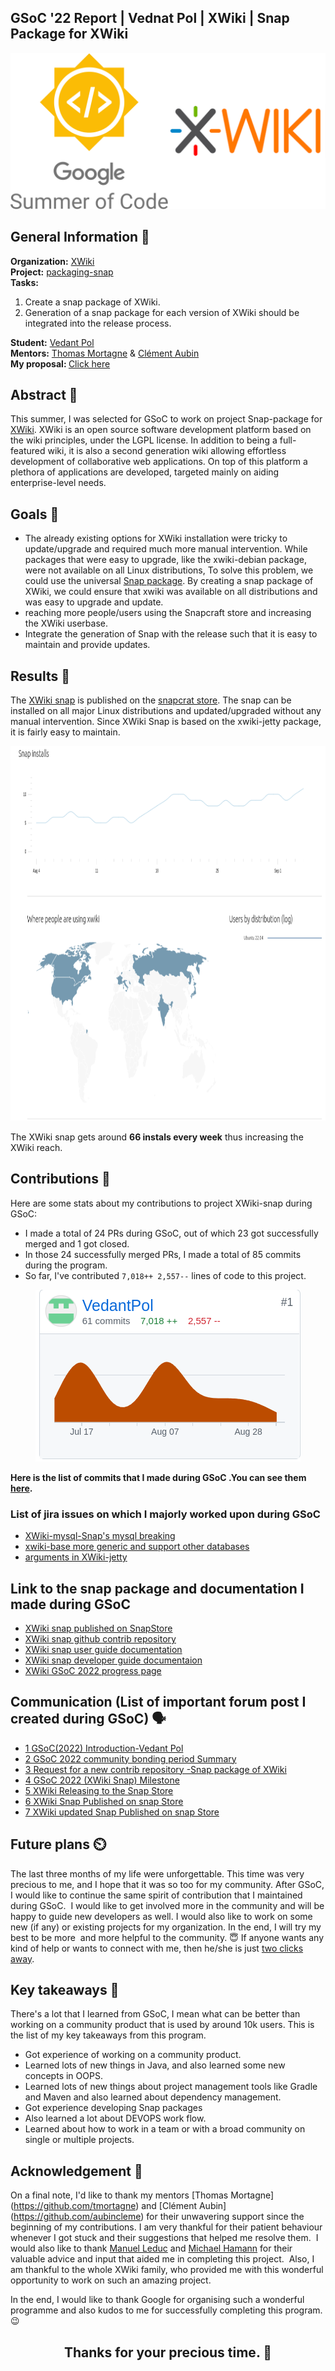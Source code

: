 ## GSoC '22 Report | Vednat Pol | XWiki | Snap Package for XWiki
<div align="center">
<img src="https://github.com/VedantPol/GSoC_2022_Report_XWiki/blob/main/utils/images/MergedImages.png" alt="XWiki-logo" height=250px width=600px>
</div>

## General Information 📝
<b>Organization:</b> [XWiki](https://www.xwiki.org/xwiki/bin/view/Main/WebHome) <br>
<b>Project:</b> [packaging-snap](https://github.com/xwiki-contrib/packaging-snap) <br>
<b>Tasks:</b> 
1. Create a snap package of XWiki.
2. Generation of a snap package for each version of XWiki should be integrated into the release process.


<b>Student:</b> [Vedant Pol](https://github.com/VedantPol) <br>
<b>Mentors:</b> [Thomas Mortagne](https://github.com/tmortagne) & [Clément Aubin](https://github.com/aubincleme) 
<br>
<b>My proposal: </b> [Click here](https://drive.google.com/file/d/1nYScpN_QuGX3nvTpKXyUwSK1SoJc_-Z2/view?usp=sharing)

## Abstract :scroll: 
This summer, I was selected for GSoC to work on project Snap-package for [XWiki](https://www.xwiki.org/xwiki/bin/view/Main/WebHome).
XWiki is an open source software development platform based on the wiki principles, under the LGPL license. In addition to being a full-featured wiki, it is also a second generation wiki allowing effortless development of collaborative web applications. On top of this platform a plethora of applications are developed, targeted mainly on aiding enterprise-level needs.

## Goals :dart:
- The already existing options for XWiki installation were tricky to update/upgrade and required much more manual intervention. While packages that were easy to upgrade, like the xwiki-debian package, were not available on all Linux distributions, To solve this problem, we could use the universal [Snap package](https://snapcraft.io/). By creating a snap package of XWiki, we could ensure that xwiki was available on all distributions and was easy to upgrade and update. 
- reaching more people/users using the Snapcraft store and increasing the XWiki userbase. 
- Integrate the generation of Snap with the release such that it is easy to maintain and provide updates.

## Results :rocket:
The [XWiki snap](https://snapcraft.io/xwiki) is published on the [snapcrat store](https://snapcraft.io/). The snap can be installed on all major Linux distributions and updated/upgraded without any manual intervention. Since XWiki Snap is based on the xwiki-jetty package, it is fairly easy to maintain.
 <div align="center">
<img src="https://github.com/VedantPol/GSoC_2022_Report_XWiki/blob/main/utils/images/xwiki-download-data.png" alt="XWiki-downoad-data" height=600px width=850px>
</div>

The XWiki snap gets around **66 instals every week** thus increasing the XWiki reach.

## Contributions :gift:
Here are some stats about my contributions to project XWiki-snap during GSoC:

- I made a total of 24 PRs during GSoC, out of which 23 got successfully merged and 1 got closed.
- In those 24 successfully merged PRs, I made a total of 85 commits during the program.
- So far, I've contributed `7,018++ 2,557--` lines of code to this project.

<p align="center">
<a href = "https://github.com/xwiki-contrib/packaging-snap/graphs/contributors"><img src = "https://github.com/VedantPol/GSoC_2022_Report_XWiki/blob/main/utils/images/lines-of-code-Vedant_Pol.png" alt="Github contribution-snap"/></a>
</p>

**Here is the list of commits that I made during GSoC .You can see them [here](https://github.com/xwiki-contrib/packaging-snap/commits/main).**

### List of jira issues on which I majorly worked upon during GSoC
- [XWiki-mysql-Snap's mysql breaking](https://jira.xwiki.org/projects/XSNAP/issues/XSNAP-2?filter=allopenissues)
- [xwiki-base more generic and support other databases](https://jira.xwiki.org/projects/XSNAP/issues/XSNAP-3?filter=allopenissues)
- [arguments in XWiki-jetty](https://jira.xwiki.org/projects/XSNAP/issues/XSNAP-4?filter=allissues)

## Link to the snap package and documentation I made during GSoC
- [XWiki snap published on SnapStore](https://snapcraft.io/xwiki)
- [XWiki snap github contrib repository](https://github.com/xwiki-contrib/packaging-snap)
- [XWiki snap user guide documentation](https://dev.xwiki.org/xwiki/bin/view/GoogleSummerOfCode/XWiki%20Snap%20Guide/)
- [XWiki snap developer guide documentaion](https://dev.xwiki.org/xwiki/bin/view/GoogleSummerOfCode/XWiki%20Snap%20Guide/XWiki%20Snap%20developer%20guide/)
- [XWiki GSoC 2022 progress page](https://dev.xwiki.org/xwiki/bin/view/GoogleSummerOfCode/Vedant%20Pol-Documenting%20%20student%27s%20progress/)

## Communication (List of important forum post I created during GSoC) :speaking_head: 

- [1 GSoC(2022) Introduction-Vedant Pol](https://forum.xwiki.org/t/gsoc-2022-introduction-vedant-pol/10434)
- [2 GSoC 2022 community bonding period Summary](https://forum.xwiki.org/t/gsoc-2022-community-bonding-period-summary/10496)
- [3 Request for a new contrib repository -Snap package of XWiki](https://forum.xwiki.org/t/request-for-a-new-contrib-repository-snap-package-of-xwiki/10658/7)
- [4 GSoC 2022 (XWiki Snap) Milestone](https://forum.xwiki.org/t/gsoc-2022-xwiki-snap-milestone/10715)
- [5 XWiki Releasing to the Snap Store](https://forum.xwiki.org/t/xwiki-releasing-to-the-snap-store/10726)
- [6 XWiki Snap Published on snap Store](https://forum.xwiki.org/t/xwiki-snap-published-on-snap-store/10735)
- [7 XWiki updated Snap Published on snap Store](https://forum.xwiki.org/t/xwiki-updated-snap-published-on-snap-store/10837)

## Future plans :timer_clock:
The last three months of my life were unforgettable. This time was very precious to me, and I hope that it was so too for my community. After GSoC, I would like to continue the same spirit of contribution that I maintained during GSoC. 
I would like to get involved more in the community and will be happy to guide new developers as well. I would also like to work on some new (if any) or existing projects for my organization. In the end, I will try my best to be more 
and more helpful to the community. :innocent: If anyone wants any kind of help or wants to connect with me, then he/she is just
[two clicks away](https://twitter.com/wingman_pol).

## Key takeaways :brain: 
There's a lot that I learned from GSoC, I mean what can be better than working on a community product that is used by
around 10k users. This is the list of my key takeaways from this program.
- Got experience of working on a community product.
- Learned lots of new things in Java, and also learned some new concepts in OOPS.
- Learned lots of new things about project management tools like Gradle and Maven and also learned about dependency management.
- Got experience developing Snap packages
- Also learned a lot about DEVOPS work flow.
- Learned about how to work in a team or with a broad community on single or multiple projects.

## Acknowledgement :clap:
On a final note, I'd like to thank my mentors [Thomas Mortagne] (https://github.com/tmortagne) and [Clément Aubin] (https://github.com/aubincleme) for their unwavering support since the beginning of my contributions.
I am very thankful for their patient behaviour whenever I got stuck and their suggestions that helped me resolve them. 
I would also like to thank [Manuel Leduc](https://github.com/manuelleduc) and [Michael Hamann](https://github.com/michitux) for their valuable advice and input that aided me in completing this project. 
Also, I am thankful to the whole XWiki family, who provided me with this wonderful opportunity to work on such an amazing project.

In the end, I would like to thank Google for organising such a wonderful programme and also kudos to me for successfully completing this program. :wink:

<h2 align = "center"> Thanks for your precious time. 👋</h2>

